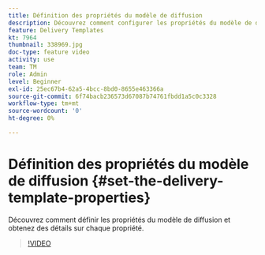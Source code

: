 ```yaml
---
title: Définition des propriétés du modèle de diffusion
description: Découvrez comment configurer les propriétés du modèle de diffusion.
feature: Delivery Templates
kt: 7964
thumbnail: 338969.jpg
doc-type: feature video
activity: use
team: TM
role: Admin
level: Beginner
exl-id: 25ec67b4-62a5-4bcc-8bd0-8655e463366a
source-git-commit: 6f74bacb236573d67087b74761fbdd1a5c0c3328
workflow-type: tm+mt
source-wordcount: '0'
ht-degree: 0%

---
```


# Définition des propriétés du modèle de diffusion {#set-the-delivery-template-properties}

Découvrez comment définir les propriétés du modèle de diffusion et obtenez des détails sur chaque propriété.

>[!VIDEO](https://video.tv.adobe.com/v/338969?quality=12)
